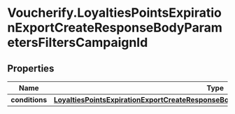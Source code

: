 # Voucherify.LoyaltiesPointsExpirationExportCreateResponseBodyParametersFiltersCampaignId

## Properties

Name | Type | Description | Notes
------------ | ------------- | ------------- | -------------
**conditions** | [**LoyaltiesPointsExpirationExportCreateResponseBodyParametersFiltersCampaignIdConditions**](LoyaltiesPointsExpirationExportCreateResponseBodyParametersFiltersCampaignIdConditions.md) |  | [optional] 


